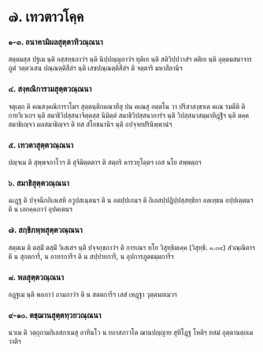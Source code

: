 <h1>๗. เทวตาวโคฺค</h1>
<h3>๑-๓. อนาคามิผลสุตฺตาทิวณฺณนา</h3>
<p> สตฺตมสฺส ปฐเม นฺติ อสฺสทฺธภาวํฯ นฺติ นิปฺปญฺญภาวํฯ ทุติเย นฺติ สติวิปฺปวาสํฯ ตติเย นฺติ อุตฺตมสมาจารภูตํ วตฺตวเสน ปณฺณตฺติสีลํฯ นฺติ เสขปณฺณตฺติสีลํฯ ติ จตฺตาริ มหาสีลานิฯ</p>


<h3>๔. สงฺคณิการามสุตฺตวณฺณนา</h3>
<p> จตุเตฺถ  ติ คณสงฺคณิการาโมฯ สุตฺตนฺติกคณาทีสุ ปน คเณสุ อตฺตโน วา ปริสาสงฺขาเต คเณ รมตีติ ติ กายวิเวเกฯ นฺติ สมาธิวิปสฺสนาจิตฺตสฺส นิมิตฺตํ สมาธิวิปสฺสนาการํฯ นฺติ วิปสฺสนาสมฺมาทิฎฺฐิํฯ นฺติ มคฺคสมาธิเญฺจว ผลสมาธิญฺจฯ ติ ทส สํโยชนานิฯ นฺติ อปจฺจยปรินิพฺพานํฯ</p>


<h3>๕. เทวตาสุตฺตวณฺณนา</h3>
<p> ปญฺจเม ติ สุพฺพจภาโวฯ ติ สุจิมิตฺตตาฯ ติ สตฺถริ คารวยุโตฺตฯ เอส นโย สพฺพตฺถฯ</p>


<h3>๖. สมาธิสุตฺตวณฺณนา</h3>
<p> ฉเฎฺฐ   ติ ปจฺจนีกกิเลเสหิ อวูปสเนฺตนฯ ติ น อตปฺปเกนฯ ติ กิเลสปฺปฎิปฺปสฺสทฺธิยา อลเทฺธน อปฺปเตฺตนฯ ติ น เอกคฺคภาวํ อุปคเตนฯ</p>


<h3>๗. สกฺขิภพฺพสุตฺตวณฺณนา</h3>
<p> สตฺตเม ติ ตสฺมิํ ตสฺมิํ วิเสเสฯ นฺติ ปจฺจกฺขภาวํฯ ติ การเณฯ ทโย วิสุทฺธิมเคฺค (วิสุทฺธิ. ๑.๓๙) สํวณฺณิตาฯ ติ น สุกตการี, น อาทรการีฯ ติ น สปฺปายการี, น อุปการภูตธมฺมการีฯ</p>


<h3>๘. พลสุตฺตวณฺณนา</h3>
<p> อฎฺฐเม  นฺติ พลภาวํ ถามภาวํฯ ติ น สตตการีฯ เสสํ เหฎฺฐา วุตฺตนยเมวฯ</p>


<h3>๙-๑๐. ตชฺฌานสุตฺตทฺวยวณฺณนา</h3>
<p> นวเม ติ วตฺถุกามกิเลสกาเมสุ อาทีนโว น ยถาสภาวโต ฌานปญฺญาย สุทิโฎฺฐ โหติฯ ทสมํ อุตฺตานตฺถเมวาติฯ</p>

</p>





